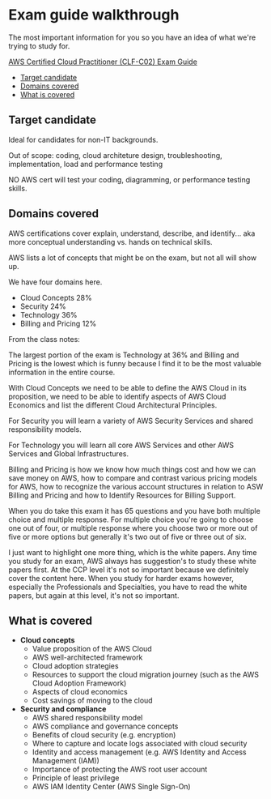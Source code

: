 # Exam guide walkthrough

The most important information for you so you have an idea of what we're trying to
study for.

[AWS Certified Cloud Practitioner (CLF-C02) Exam
Guide](https://d1.awsstatic.com/training-and-certification/docs-cloud-practitioner/AWS-Certified-Cloud-Practitioner_Exam-Guide.pdf)

* [Target candidate](#target-candidate)
* [Domains covered](#domains-covered)
* [What is covered](#what-is-covered)

## Target candidate

Ideal for candidates for non-IT backgrounds.

Out of scope: coding, cloud architeture design, troubleshooting, implementation, load
and performance testing

NO AWS cert will test your coding, diagramming, or performance testing skills.

## Domains covered

AWS certifications cover explain, understand, describe, and identify... aka more
conceptual understanding vs. hands on technical skills.

AWS lists a lot of concepts that might be on the exam, but not all will show up.

We have four domains here.

* Cloud Concepts 28%
* Security 24%
* Technology 36%
* Billing and Pricing 12%

From the class notes:

The largest portion of the exam is Technology at 36% and Billing and Pricing is the
lowest which is funny because I find it to be the most valuable information in the
entire course.

With Cloud Concepts we need to be able to define the AWS Cloud in its proposition, we
need to be able to identify aspects of AWS Cloud Economics and list the different
Cloud Architectural Principles.

For Security you will learn a variety of AWS Security Services and shared
responsibility models.

For Technology you will learn all core AWS Services and other AWS Services and Global
Infrastructures.

Billing and Pricing is how we know how much things cost and how we can save money on
AWS, how to compare and contrast various pricing models for AWS, how to recognize the
various account structures in relation to ASW Billing and Pricing and how to Identify
Resources for Billing Support.

When you do take this exam it has 65 questions and you have both multiple choice and
multiple response. For multiple choice you're going to choose one out of four, or
multiple response where you choose two or more out of five or more options but
generally it's two out of five or three out of six.

I just want to highlight one more thing, which is the white papers. Any time you
study for an exam, AWS always has suggestion's to study these white papers first. At
the CCP level it's not so important because we definitely cover the content here.
When you study for harder exams however, especially the Professionals and
Specialties, you have to read the white papers, but again at this level, it's not so
important.

## What is covered

* **Cloud concepts**
    * Value proposition of the AWS Cloud
    * AWS well-architected framework
    * Cloud adoption strategies
    * Resources to support the cloud migration journey (such as the AWS Cloud Adoption
        Framework)
    * Aspects of cloud economics
    * Cost savings of moving to the cloud
* **Security and compliance**
    * AWS shared responsibility model
    * AWS compliance and governance concepts
    * Benefits of cloud security (e.g. encryption)
    * Where to capture and locate logs associated with cloud security
    * Identity and access management (e.g. AWS Identity and Access Management (IAM))
    * Importance of protecting the AWS root user account
    * Principle of least privilege
    * AWS IAM Identity Center (AWS Single Sign-On)
